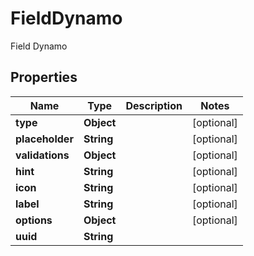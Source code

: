 

# FieldDynamo

Field Dynamo

## Properties

| Name | Type | Description | Notes |
|------------ | ------------- | ------------- | -------------|
|**type** | **Object** |  |  [optional] |
|**placeholder** | **String** |  |  [optional] |
|**validations** | **Object** |  |  [optional] |
|**hint** | **String** |  |  [optional] |
|**icon** | **String** |  |  [optional] |
|**label** | **String** |  |  [optional] |
|**options** | **Object** |  |  [optional] |
|**uuid** | **String** |  |  |



